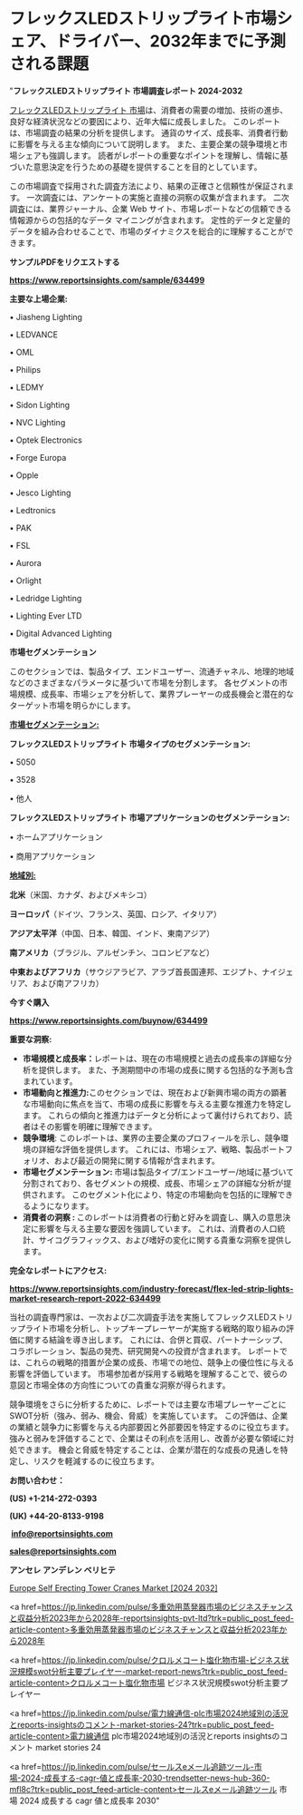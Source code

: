 # フレックスLEDストリップライト市場シェア、ドライバー、2032年までに予測される課題

"<strong>フレックスLEDストリップライト 市場調査レポート 2024-2032</strong>

<a href=https://www.reportsinsights.com/sample/634499>フレックスLEDストリップライト 市場</a>は、消費者の需要の増加、技術の進歩、良好な経済状況などの要因により、近年大幅に成長しました。 このレポートは、市場調査の結果の分析を提供します。 通貨のサイズ、成長率、消費者行動に影響を与える主な傾向について説明します。 また、主要企業の競争環境と市場シェアも強調します。 読者がレポートの重要なポイントを理解し、情報に基づいた意思決定を行うための基礎を提供することを目的としています。

この市場調査で採用された調査方法により、結果の正確さと信頼性が保証されます。 一次調査には、アンケートの実施と直接の洞察の収集が含まれます。 二次調査には、業界ジャーナル、企業 Web サイト、市場レポートなどの信頼できる情報源からの包括的なデータ マイニングが含まれます。 定性的データと定量的データを組み合わせることで、市場のダイナミクスを総合的に理解することができます。

<strong><b>サンプルPDFをリクエストする</b></strong>

<a href=https://www.reportsinsights.com/sample/634499><strong><u>https://www.reportsinsights.com/sample/634499</u></strong></a>

<strong>主要な上場企業:</strong>

• Jiasheng Lighting

• LEDVANCE

• OML

• Philips

• LEDMY

• Sidon Lighting

• NVC Lighting

• Optek Electronics

• Forge Europa

• Opple

• Jesco Lighting

• Ledtronics

• PAK

• FSL

• Aurora

• Orlight

• Ledridge Lighting

• Lighting Ever LTD

• Digital Advanced Lighting

<strong>市場セグメンテーション</strong>

このセクションでは、製品タイプ、エンドユーザー、流通チャネル、地理的地域などのさまざまなパラメータに基づいて市場を分割します。 各セグメントの市場規模、成長率、市場シェアを分析して、業界プレーヤーの成長機会と潜在的なターゲット市場を明らかにします。

<strong><u>市場セグメンテーション</u></strong><strong><u>:</u></strong>

<strong>フレックスLEDストリップライト 市場タイプのセグメンテーション:</strong>

• 5050

• 3528

• 他人

<strong>フレックスLEDストリップライト 市場アプリケーションのセグメンテーション:</strong>

• ホームアプリケーション

• 商用アプリケーション

<strong><u>地域別</u></strong><strong><u>:</u></strong>

<strong>北米</strong>（米国、カナダ、およびメキシコ）

<strong>ヨーロッパ</strong>（ドイツ、フランス、英国、ロシア、イタリア）

<strong>アジア太平洋</strong>（中国、日本、韓国、インド、東南アジア）

<strong>南アメリカ</strong>（ブラジル、アルゼンチン、コロンビアなど）

<strong>中東およびアフリカ</strong>（サウジアラビア、アラブ首長国連邦、エジプト、ナイジェリア、および南アフリカ）

<strong>今すぐ購入</strong>

<a href=https://www.reportsinsights.com/buynow/634499><strong><u>https://www.reportsinsights.com/buynow/634499</u></strong></a>

<strong>重要な洞察:</strong>
<ul>
  <li><strong>市場規模と成長率：</strong>レポートは、現在の市場規模と過去の成長率の詳細な分析を提供します。 また、予測期間中の市場の成長に関する包括的な予測も含まれています。</li>
  <li><strong>市場動向と推進力:</strong>このセクションでは、現在および新興市場の両方の顕著な市場動向に焦点を当て、市場の成長に影響を与える主要な推進力を特定します。 これらの傾向と推進力はデータと分析によって裏付けられており、読者はその影響を明確に理解できます。</li>
  <li><strong>競争環境</strong>: このレポートは、業界の主要企業のプロフィールを示し、競争環境の詳細な評価を提供します。 これには、市場シェア、戦略、製品ポートフォリオ、および最近の開発に関する情報が含まれます。</li>
  <li><strong>市場セグメンテーション: </strong>市場は製品タイプ/エンドユーザー/地域に基づいて分割されており、各セグメントの規模、成長、市場シェアの詳細な分析が提供されます。 このセグメント化により、特定の市場動向を包括的に理解できるようになります。</li>
  <li><strong>消費者の洞察 : </strong>このレポートは消費者の行動と好みを調査し、購入の意思決定に影響を与える主要な要因を強調しています。 これは、消費者の人口統計、サイコグラフィックス、および嗜好の変化に関する貴重な洞察を提供します。</li>
</ul>
<strong>完全なレポートにアクセス:</strong>

<a href=https://www.reportsinsights.com/industry-forecast/flex-led-strip-lights-market-research-report-2022-634499><strong><u><b>https://www.reportsinsights.com/industry-forecast/flex-led-strip-lights-market-research-report-2022-634499</b></u></strong></a>

当社の調査専門家は、一次および二次調査手法を実施してフレックスLEDストリップライト市場を分析し、トップキープレーヤーが実施する戦略的取り組みの評価に関する結論を導き出します。 これには、合併と買収、パートナーシップ、コラボレーション、製品の発売、研究開発への投資が含まれます。 レポートでは、これらの戦略的措置が企業の成長、市場での地位、競争上の優位性に与える影響を評価しています。 市場参加者が採用する戦略を理解することで、彼らの意図と市場全体の方向性についての貴重な洞察が得られます。

競争環境をさらに分析するために、レポートでは主要な市場プレーヤーごとにSWOT分析（強み、弱み、機会、脅威）を実施しています。 この評価は、企業の業績と競争力に影響を与える内部要因と外部要因を特定するのに役立ちます。 強みと弱みを評価することで、企業はその利点を活用し、改善が必要な領域に対処できます。 機会と脅威を特定することは、企業が潜在的な成長の見通しを特定し、リスクを軽減するのに役立ちます。

<strong>お問い合わせ：</strong>

<strong>(US) +1-214-272-0393</strong>

<strong>(UK) +44-20-8133-9198</strong>

<strong> </strong><a href=info@reportsinsights.com><strong><u>info@reportsinsights.com</u></strong></a>

<a href=sales@reportsinsights.com><strong><u>sales@reportsinsights.com</u></strong></a>

<strong>アンセレ アンデレン ベリヒテ</strong>

<a href=https://www.linkedin.com/pulse/europe-self-erecting-tower-cranes-market-latest-nrtff/>Europe Self Erecting Tower Cranes Market [2024 2032]</a>

<a href=https://jp.linkedin.com/pulse/多重効用蒸発器市場のビジネスチャンスと収益分析2023年から2028年-reportsinsights-pvt-ltd?trk=public_post_feed-article-content>多重効用蒸発器市場のビジネスチャンスと収益分析2023年から2028年</a>

<a href=https://jp.linkedin.com/pulse/クロルメコート塩化物市場-ビジネス状況規模swot分析主要プレイヤー-market-report-news?trk=public_post_feed-article-content>クロルメコート塩化物市場 ビジネス状況規模swot分析主要プレイヤー</a>

<a href=https://jp.linkedin.com/pulse/電力線通信-plc市場2024地域別の活況とreports-insightsのコメント-market-stories-24?trk=public_post_feed-article-content>電力線通信 plc市場2024地域別の活況とreports insightsのコメント market stories 24</a>

<a href=https://jp.linkedin.com/pulse/セールスeメール追跡ツール-市場-2024-成長する-cagr-値と成長率-2030-trendsetter-news-hub-360-mfl8c?trk=public_post_feed-article-content>セールスeメール追跡ツール 市場 2024 成長する cagr 値と成長率 2030</a>"
